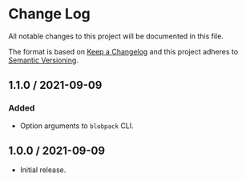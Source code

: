 # Change Log

All notable changes to this project will be documented in this file.

The format is based on [Keep a Changelog](https://keepachangelog.com/)
and this project adheres to [Semantic Versioning](https://semver.org/).

## 1.1.0 / 2021-09-09

### Added

- Option arguments to `blobpack` CLI.

## 1.0.0 / 2021-09-09

- Initial release.

